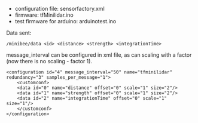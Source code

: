 - configuration file: sensorfactory.xml
- firmware: tfMinilidar.ino
- test firmware for arduino: arduinotest.ino

Data sent:
```
/minibee/data <id> <distance> <strength> <integrationTime>
```

message_interval can be configured in xml file, as can scaling with a factor (now there is no scaling - factor 1).

```
<configuration id="4" message_interval="50" name="tfminilidar" redundancy="3" samples_per_message="1">
    <customconf>
    <data id="0" name="distance" offset="0" scale="1" size="2"/>
    <data id="1" name="strength" offset="0" scale="1" size="2"/>
    <data id="2" name="integrationTime" offset="0" scale="1" size="1"/>
    </customconf>
</configuration>
```